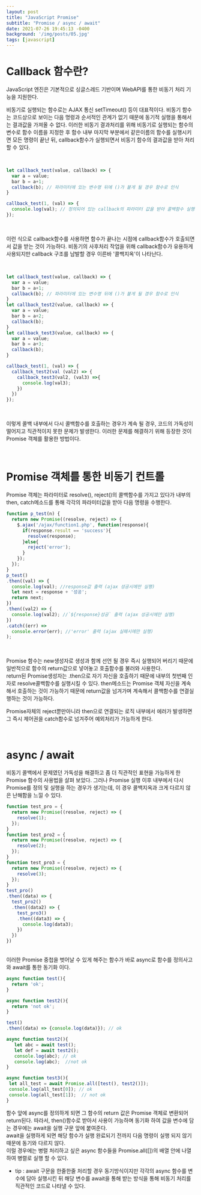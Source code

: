 ```yaml
---
layout: post
title: "JavaScript Promise"
subtitle: "Promise / async / await"
date: 2021-07-26 19:45:13 -0400
background: '/img/posts/05.jpg'
tags: [javascript]
---
```

# Callback 함수란?

JavaScript 엔진은 기본적으로 싱글스레드 기반이며 WebAPI를 통한 비동기 처리 기능을 지원한다.   

비동기로 실행되는 함수로는 AJAX 통신 setTimeout() 등이 대표적이다. 비동기 함수는 코드상으로 보이는 다음 명령과 
순서적인 관계가 없기 때문에 동기적 실행을 통해서는 결과값을 가져올 수 없다. 이러한 비동기 결과처리를 위해 
비동기로 실행되는 함수의 변수로 함수 이름을 지정한 후 함수 내부 마지막 부분에서 같은이름의 함수를 실행시키면 모든 명령이 끝난 뒤,
callback함수가 실행되면서 비동기 함수의 결과값을 받아 처리할 수 있다.   

<br>

``` javascript
let callback_test(value, callback) => { 
  var a = value;
  bar b = a+1;
  callback(b); // 파라미터에 있는 변수명 뒤에 ()가 붙게 될 경우 함수로 인식
}

callback_test(1, (val) => {
  console.log(val); // 정의되어 있는 callback의 파라미터 값을 받아 콜백함수 실행
}); 

```
<br>

이런 식으로 callback함수를 사용하면 함수가 끝나는 시점에 callback함수가 호출되면서 값을 받는 것이 가능하다.
비동기의 사후처리 작업을 위해 callback함수가 유용하게 사용되지만 callback 구조를 남발할 경우 이른바 '콜백지옥'이 나타난다.

<br>

``` javascript
let callback_test(value, callback) => { 
  var a = value;
  bar b = a+1;
  callback(b); // 파라미터에 있는 변수명 뒤에 ()가 붙게 될 경우 함수로 인식
}
let callback_test2(value, callback) => { 
  var a = value;
  bar b = a+2;
  callback(b);
}
let callback_test3(value, callback) => { 
  var a = value;
  bar b = a+3;
  callback(b);
}

callback_test(1, (val) => {
  callback_test2(val (val2) => {
    callback_test3(val2, (val3) =>{
      console.log(val3);
    })
  })
}); 

```

<br>

이렇게 콜백 내부에서 다시 콜백함수를 호출하는 경우가 계속 될 경우, 코드의 가독성이 떨어지고 직관적이지 못한 문제가 발생한다.
이러한 문제를 해결하기 위해 등장한 것이 Promise 객체를 활용한 방법이다.

<br>

# Promise 객체를 통한 비동기 컨트롤

Promise 객체는 파라미터로 resolve(), reject()의 콜백함수를 가지고 있다가
내부의 then, catch메소드를 통해 각각의 파라미터값을 받아 다음 명령을 수행한다.

``` javascript
function p_test(n) {
  return new Promise((resolve, reject) => {
    $.ajax('/ajax/function1.php', function(response){
      if(response.result == 'success'){
        resolve(response);      
      }else{
        reject('error');            
      }
    });
  });
}
p_test()
.then((val) => {
  console.log(val); //response값 출력 (ajax 성공시에만 실행)
  let next = response + '성공';
  return next;
})
.then((val2) => {
  console.log(val2); //`${response}성공` 출력 (ajax 성공시에만 실행)
})
.catch((err) =>
  console.error(err); //'error' 출력 (ajax 실패시에만 실행) 
);

```

<br>


Promise 함수는 new생성자로 생성과 함께 선언 될 경우 즉시 실행되어 버리기 때문에 일반적으로 함수의 return값으로 넣어놓고
호출함수를 불러와 사용한다.   
return된 Promise생성자는 .then으로 자기 자신을 호출하기 때문에 내부의 첫번째 인자로 resolve콜백함수를 실행시킬 수 있다.
then메소드는 Promise 객체 자신을 계속해서 호출하는 것이 가능하기 때문에 return값을 넘겨가며 계속해서 콜백함수를 연결실행하는 것이 가능하다.   

Promise자체의 reject뿐만아니라 then으로 연결되는 로직 내부에서 에러가 발생하면 그 즉시 제어권을 catch함수로 넘겨주어 예외처리가 가능하게 한다.

<br>

# async / await 
비동기 콜백에서 문제였던 가독성을 해결하고 좀 더 직관적인 표현을 가능하게 한 Promise 함수의 사용법을 살펴 보았다.
그러나 Promise 실행 이후 내부에서 다시 Promise를 정의 및 실행을 하는 경우가 생기는데, 이 경우 콜백지옥과 크게 다르지 않은 난해함을 느낄 수 있다.
 
 ``` javascript
 function test_pro = {
   return new Promise((resolve, reject) => {
     resolve(1);
   });
 }
 function test_pro2 = {
   return new Promise((resolve, reject) => {
     resolve(2);
   });
 }
 function test_pro3 = {
   return new Promise((resolve, reject) => {
     resolve(3);
   });
 }
 test_pro()
 .then((data) => {
   test_pro2()
   .then((data2) => {
     test_pro3()
     .then((data3) => {
       console.log(data3);
     })
   })
 })

 ```

<br>
 이러한 Promise 중첩을 벗어날 수 있게 해주는 함수가 바로 async로 함수를 정의사고 와 await를 통한 동기화 이다.
 
 ```javascript 
 async function test(){
   return 'ok';
 }

 async function test2(){
   return 'not ok';
 }

 test()
 .then((data) => {console.log(data)}); // ok

 async function test2(){
    let abc = await test();
    let def = await test2();   
    console.log(abc); // ok
    console.log(abc);  //not ok
 }

async function test3(){
  let all_test = await Promise.all([test(), test2()]);
  console.log(all_test[0]); // ok
  console.log(all_test[1]);  // not ok
}
 ```

함수 앞에 async를 정의하게 되면 그 함수의 return 값은 Promise 객체로 변환되어 return된다.
따라서, then()함수로 받아서 사용이 가능하며 동기화 하여 값을 변수에 담는 경우에는 await을 실행 구문 앞에 붙여준다.   
await을 실행하게 되면 해당 함수가 실행 완료되기 전까지 다음 명령이 실행 되지 않기 때문에 동기와 다르지 않다.   
이럴 경우에는 병렬 처리하고 싶은 async 함수들을 Promise.all([])의 배열 안에 나열하여 병렬로 실행 할 수 있다.

* tip : await 구문을 한줄한줄 처리할 경우 동기방식이지만 각각의 async 함수를 변수에 담아 실행시킨 뒤 해당 변수를 await을 통해 받는 방식을 통해 비동기 처리를 직관적인 코드로 나타낼 수 있다.
